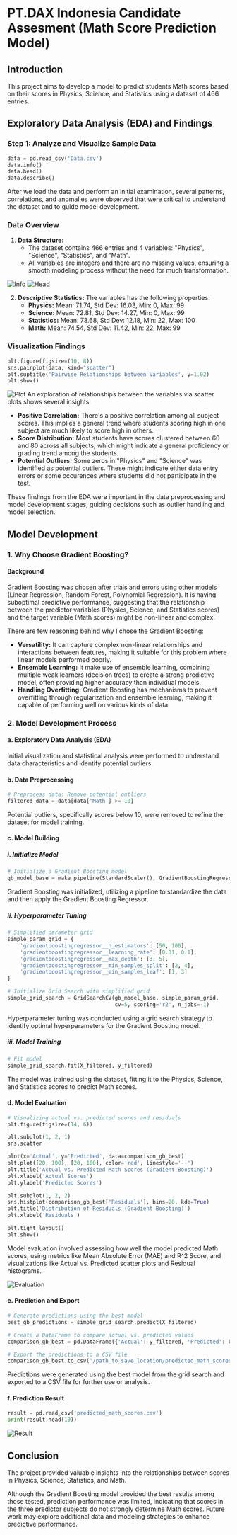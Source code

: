 # PT.DAX Indonesia Candidate Assesment (Math Score Prediction Model)

## Introduction
This project aims to develop a model to predict students Math scores based on their scores in Physics, Science, and Statistics using a dataset of 466 entries.

## Exploratory Data Analysis (EDA) and Findings

### Step 1: Analyze and Visualize Sample Data

```python
data = pd.read_csv('Data.csv')
data.info()
data.head()
data.describe()
```

After we load the data and perform an initial examination, several patterns, correlations, and anomalies were observed that were critical to understand the dataset and to guide model development.

### Data Overview

1. **Data Structure:**
   - The dataset contains 466 entries and 4 variables: "Physics", "Science", "Statistics", and "Math".
   - All variables are integers and there are no missing values, ensuring a smooth modeling process without the need for much transformation.

![Info](https://i.imgur.com/tjndFFO.png)
![Head](https://i.imgur.com/tLjUQHN.png)

2. **Descriptive Statistics:**
   The variables has the following properties:
   - **Physics:** Mean: 71.74, Std Dev: 16.03, Min: 0, Max: 99
   - **Science:** Mean: 72.81, Std Dev: 14.27, Min: 0, Max: 99
   - **Statistics:** Mean: 73.68, Std Dev: 12.18, Min: 22, Max: 100
   - **Math:** Mean: 74.54, Std Dev: 11.42, Min: 22, Max: 99

### Visualization Findings
```python
plt.figure(figsize=(10, 8))
sns.pairplot(data, kind="scatter")
plt.suptitle('Pairwise Relationships between Variables', y=1.02)
plt.show()
```
![Plot](https://i.imgur.com/VWJGX1L.png)
An exploration of relationships between the variables via scatter plots shows several insights:

- **Positive Correlation:** There's a positive correlation among all subject scores. This implies a general trend where students scoring high in one subject are much likely to score high in others.
- **Score Distribution:** Most students have scores clustered between 60 and 80 across all subjects, which might indicate a general proficiency or grading trend among the students.
- **Potential Outliers:** Some zeros in "Physics" and "Science" was identified as potential outliers. These might indicate either data entry errors or some occurences where students did not participate in the test.

These findings from the EDA were important in the data preprocessing and model development stages, guiding decisions such as outlier handling and model selection.

## Model Development

### 1. Why Choose Gradient Boosting?

#### Background
Gradient Boosting was chosen after trials and errors using other models (Linear Regression, Random Forest, Polynomial Regression). It is having suboptimal predictive performance, suggesting that the relationship between the predictor variables (Physics, Science, and Statistics scores) and the target variable (Math scores) might be non-linear and complex.

There are few reasoning behind why I chose the Gradient Boosting:

- **Versatility:** It can capture complex non-linear relationships and interactions between features, making it suitable for this problem where linear models performed poorly.
- **Ensemble Learning:** It make use of ensemble learning, combining multiple weak learners (decision trees) to create a strong predictive model, often providing higher accuracy than individual models.
- **Handling Overfitting:** Gradient Boosting has mechanisms to prevent overfitting through regularization and ensemble learning, making it capable of performing well on various kinds of data.

### 2. Model Development Process

#### a. Exploratory Data Analysis (EDA)
Initial visualization and statistical analysis were performed to understand data characteristics and identify potential outliers.

#### b. Data Preprocessing
```python
# Preprocess data: Remove potential outliers
filtered_data = data[data['Math'] >= 10]
```
Potential outliers, specifically scores below 10, were removed to refine the dataset for model training.

#### c. Model Building
##### i. Initialize Model
```python
# Initialize a Gradient Boosting model
gb_model_base = make_pipeline(StandardScaler(), GradientBoostingRegressor(random_state=42))
```
Gradient Boosting was initialized, utilizing a pipeline to standardize the data and then apply the Gradient Boosting Regressor.

##### ii. Hyperparameter Tuning
```python
# Simplified parameter grid
simple_param_grid = {
    'gradientboostingregressor__n_estimators': [50, 100],
    'gradientboostingregressor__learning_rate': [0.01, 0.1],
    'gradientboostingregressor__max_depth': [3, 5],
    'gradientboostingregressor__min_samples_split': [2, 4],
    'gradientboostingregressor__min_samples_leaf': [1, 3]
}

# Initialize Grid Search with simplified grid
simple_grid_search = GridSearchCV(gb_model_base, simple_param_grid, 
                                  cv=5, scoring='r2', n_jobs=-1)
```
Hyperparameter tuning was conducted using a grid search strategy to identify optimal hyperparameters for the Gradient Boosting model.

##### iii. Model Training
```python
# Fit model
simple_grid_search.fit(X_filtered, y_filtered)
```
The model was trained using the dataset, fitting it to the Physics, Science, and Statistics scores to predict Math scores.

#### d. Model Evaluation
```python
# Visualizing actual vs. predicted scores and residuals
plt.figure(figsize=(14, 6))

plt.subplot(1, 2, 1)
sns.scatter

plot(x='Actual', y='Predicted', data=comparison_gb_best)
plt.plot([20, 100], [20, 100], color='red', linestyle='--')
plt.title('Actual vs. Predicted Math Scores (Gradient Boosting)')
plt.xlabel('Actual Scores')
plt.ylabel('Predicted Scores')

plt.subplot(1, 2, 2)
sns.histplot(comparison_gb_best['Residuals'], bins=20, kde=True)
plt.title('Distribution of Residuals (Gradient Boosting)')
plt.xlabel('Residuals')

plt.tight_layout()
plt.show()
```
Model evaluation involved assessing how well the model predicted Math scores, using metrics like Mean Absolute Error (MAE) and R^2 Score, and visualizations like Actual vs. Predicted scatter plots and Residual histograms.

![Evaluation](https://i.imgur.com/yzEojrC.png)

#### e. Prediction and Export
```python
# Generate predictions using the best model
best_gb_predictions = simple_grid_search.predict(X_filtered)

# Create a DataFrame to compare actual vs. predicted values
comparison_gb_best = pd.DataFrame({'Actual': y_filtered, 'Predicted': best_gb_predictions})

# Export the predictions to a CSV file
comparison_gb_best.to_csv('/path_to_save_location/predicted_math_scores.csv', index=False)
```
Predictions were generated using the best model from the grid search and exported to a CSV file for further use or analysis.

#### f. Prediction Result
```python
result = pd.read_csv('predicted_math_scores.csv')
print(result.head(10))
```
![Result](https://i.imgur.com/AKxWhts.png)

## Conclusion
The project provided valuable insights into the relationships between scores in Physics, Science, Statistics, and Math. 


Although the Gradient Boosting model provided the best results among those tested, prediction performance was limited, indicating that scores in the three predictor subjects do not strongly determine Math scores. Future work may explore additional data and modeling strategies to enhance predictive performance.